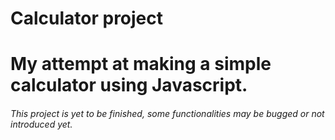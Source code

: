 # Calculator project

# My attempt at making a simple calculator using Javascript.

###### This project is yet to be finished, some functionalities may be bugged or not introduced yet.